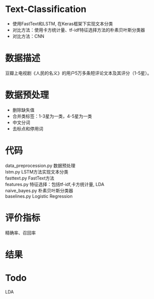 # Text-Classification
- 使用FastText和LSTM, 在Keras框架下实现文本分类
- 对比方法：使用卡方统计量、tf-idf特征选择方法的朴素贝叶斯分类器
- 对比方法：CNN  
# 数据描述
豆瓣上电视剧《人民的名义》的用户5万多条短评论文本及其评分（1-5星）。  
# 数据预处理
- 删除缺失值
- 合并类标签：1-3星为一类，4-5星为一类
- 中文分词
- 去标点和停用词
# 代码
data_preprocession.py 数据预处理  
lstm.py  LSTM方法实现文本分类  
fasttext.py  FastText方法  
features.py 特征选择：包括tf-idf,卡方统计量, LDA  
naive_bayes.py 朴素贝叶斯分类器  
baselines.py Logistic Regression  
# 评价指标
精确率、召回率
# 结果

# Todo
LDA
